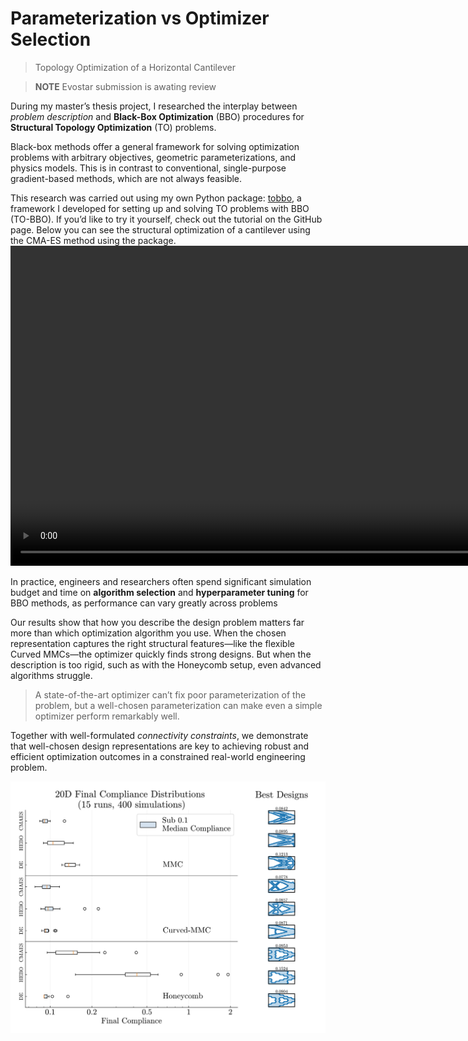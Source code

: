# Parameterization vs Optimizer Selection
> Topology Optimization of a Horizontal Cantilever

> **NOTE** Evostar submission is awating review

During my master’s thesis project, I researched the interplay between *problem description* and **Black-Box Optimization** (BBO) procedures for **Structural Topology Optimization** (TO) problems.

Black-box methods offer a general framework for solving optimization problems with arbitrary objectives, geometric parameterizations, and physics models. This is in contrast to conventional, single-purpose gradient-based methods, which are not always feasible.

This research was carried out using my own Python package: [tobbo](https://github.com/jelle-westra/tobbo), a framework I developed for setting up and solving TO problems with BBO (TO-BBO). If you’d like to try it yourself, check out the tutorial on the GitHub page. Below you can see the structural optimization of a cantilever using the CMA-ES method using the package.
<video height="512" muted controls>
    <source src="./assets/animation.mp4" type="video/mp4"/>
    Your browser does not support the video tag.
</video>

In practice, engineers and researchers often spend significant simulation budget and time on **algorithm selection** and **hyperparameter tuning** for BBO methods, as performance can vary greatly across problems

Our results show that how you describe the design problem matters far more than which optimization algorithm you use. When the chosen representation captures the right structural features—like the flexible Curved MMCs—the optimizer quickly finds strong designs. But when the description is too rigid, such as with the Honeycomb setup, even advanced algorithms struggle. 

> A state-of-the-art optimizer can’t fix poor parameterization of the problem, but a well-chosen parameterization can make even a simple optimizer perform remarkably well.

Together with well-formulated *connectivity constraints*, we demonstrate that well-chosen design representations are key to achieving robust and efficient optimization outcomes in a constrained real-world engineering problem.

![demo](./assets/20D-boxplots.svg)